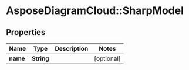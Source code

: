 # AsposeDiagramCloud::SharpModel

## Properties
Name | Type | Description | Notes
------------ | ------------- | ------------- | -------------
**name** | **String** |  | [optional] 


